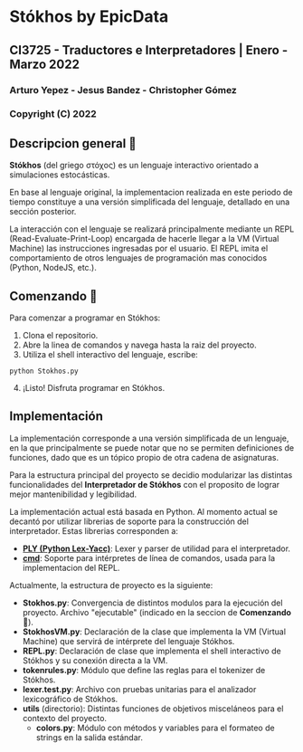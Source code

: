 # Stókhos by EpicData
## CI3725 - Traductores e Interpretadores | Enero - Marzo 2022

### Arturo Yepez - Jesus Bandez - Christopher Gómez
### Copyright (C) 2022

## Descripcion general 📃

**Stókhos** (del griego στόχος) es un lenguaje interactivo orientado a simulaciones estocásticas.

En base al lenguaje original, la implementacion realizada en este periodo de tiempo constituye a una versión simplificada del lenguaje, detallado en una sección posterior.

La interacción con el lenguaje se realizará principalmente mediante un REPL (Read-Evaluate-Print-Loop) encargada de hacerle llegar a la VM (Virtual Machine) las instrucciones ingresadas por el usuario. El REPL imita el comportamiento de otros lenguajes de programación mas conocidos (Python, NodeJS, etc.).

## Comenzando 🔧

Para comenzar a programar en Stókhos:

1. Clona el repositorio.
2. Abre la linea de comandos y navega hasta la raiz del proyecto.
3. Utiliza el shell interactivo del lenguaje, escribe:
```
python Stokhos.py
```
4. ¡Listo! Disfruta programar en Stókhos.

## Implementación 

La implementación corresponde a una versión simplificada de un lenguaje, en la que principalmente se puede notar que no se permiten definiciones de funciones, dado que es un tópico propio de otra cadena de asignaturas.

Para la estructura principal del proyecto se decidio modularizar las distintas funcionalidades del **Interpretador de Stókhos** con el proposito de lograr mejor mantenibilidad y legibilidad.

La implementación actual está basada en Python. Al momento actual se decantó por utilizar librerias de soporte para la construcción del interpretador. Estas librerias corresponden a:

- [**PLY (Python Lex-Yacc)**](https://github.com/dabeaz/ply): Lexer y parser de utilidad para el interpretador.
- [**cmd**](https://docs.python.org/3/library/cmd.html): Soporte para intérpretes de línea de comandos, usada para la implementacion del REPL. 

Actualmente, la estructura de proyecto es la siguiente:

- **Stokhos.py**: Convergencia de distintos modulos para la ejecución del proyecto. Archivo "ejecutable" (indicado en la seccion de **Comenzando 🔧**).
- **StokhosVM.py**: Declaración de la clase que implementa la VM (Virtual Machine) que servirá de intérprete del lenguaje Stókhos.
- **REPL.py**: Declaración de clase que implementa el shell interactivo de Stókhos y su conexión directa a la VM.
- **tokenrules.py**: Módulo que define las reglas para el tokenizer de Stókhos.
- **lexer.test.py**: Archivo con pruebas unitarias para el analizador lexicográfico de Stókhos.
- **utils** (directorio): Distintas funciones de objetivos misceláneos para el contexto del proyecto.
    - **colors.py**: Módulo con métodos y variables para el formateo de strings en la salida estándar.
